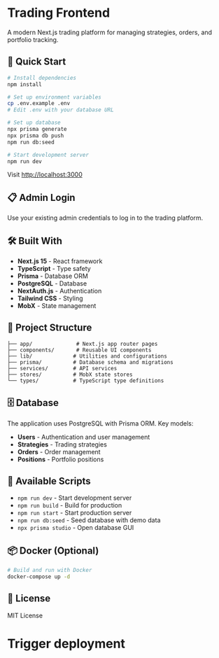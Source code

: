# Trading Frontend

A modern Next.js trading platform for managing strategies, orders, and portfolio tracking.

## 🚀 Quick Start

```bash
# Install dependencies
npm install

# Set up environment variables
cp .env.example .env
# Edit .env with your database URL

# Set up database
npx prisma generate
npx prisma db push
npm run db:seed

# Start development server
npm run dev
```

Visit [http://localhost:3000](http://localhost:3000)

## 📋 Admin Login

Use your existing admin credentials to log in to the trading platform.

## 🛠️ Built With

- **Next.js 15** - React framework
- **TypeScript** - Type safety
- **Prisma** - Database ORM
- **PostgreSQL** - Database
- **NextAuth.js** - Authentication
- **Tailwind CSS** - Styling
- **MobX** - State management

## 📂 Project Structure

```
├── app/              # Next.js app router pages
├── components/       # Reusable UI components
├── lib/             # Utilities and configurations
├── prisma/          # Database schema and migrations
├── services/        # API services
├── stores/          # MobX state stores
└── types/           # TypeScript type definitions
```

## 🗄️ Database

The application uses PostgreSQL with Prisma ORM. Key models:

- **Users** - Authentication and user management
- **Strategies** - Trading strategies
- **Orders** - Order management
- **Positions** - Portfolio positions

## 🔧 Available Scripts

- `npm run dev` - Start development server
- `npm run build` - Build for production
- `npm run start` - Start production server
- `npm run db:seed` - Seed database with demo data
- `npx prisma studio` - Open database GUI

## 📦 Docker (Optional)

```bash
# Build and run with Docker
docker-compose up -d
```

## 📄 License

MIT License
# Trigger deployment
